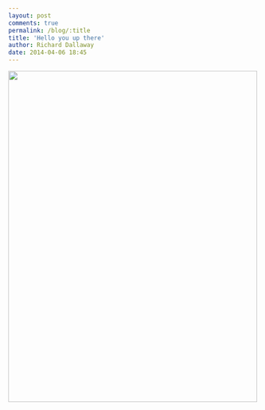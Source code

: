 ```yaml
---
layout: post
comments: true
permalink: /blog/:title
title: 'Hello you up there'
author: Richard Dallaway
date: 2014-04-06 18:45
---
```


<div><a href="http://static.skitters.dallaway.com/tp_IMG_20140405_143746.jpg"><img src="http://static.skitters.dallaway.com/tp_thumb_IMG_20140405_143746.jpg" width="500" height="667"/></a></div>

  
      
